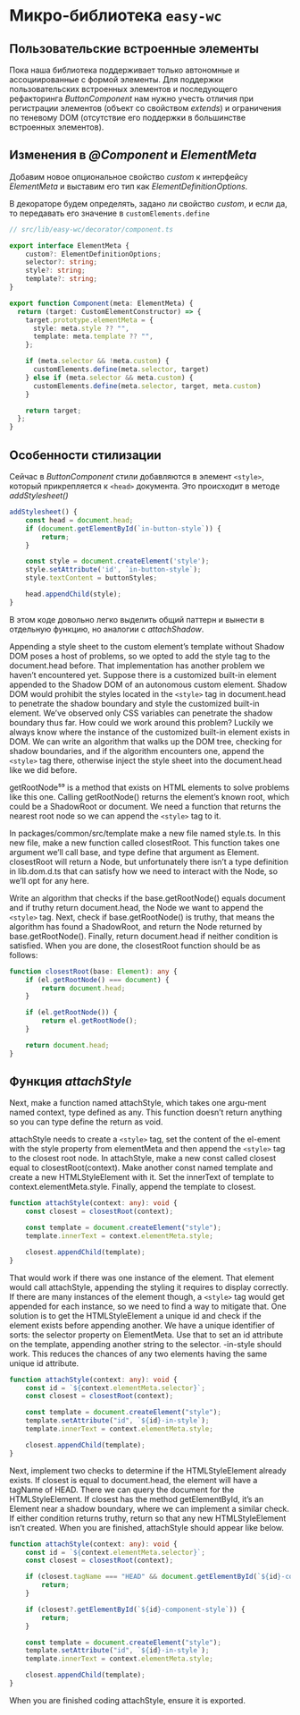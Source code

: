 # Микро-библиотека `easy-wc`

## Пользовательские встроенные элементы

Пока наша библиотека поддерживает только автономные и ассоциированные с формой элементы. Для поддержки пользовательских встроенных элементов и последующего рефакторинга *ButtonComponent* нам нужно учесть отличия при регистрации элементов (объект со свойством *extends*) и ограничения по теневому DOM (отсутствие его поддержки в большинстве встроенных элементов).

## Изменения в *@Component* и *ElementMeta*

Добавим новое опциональное свойство *custom* к интерфейсу *ElementMeta* и выставим его тип как *ElementDefinitionOptions*.

В декораторе будем определять, задано ли свойство *custom*, и если да, то передавать его значение в `customElements.define`

```ts
// src/lib/easy-wc/decorator/component.ts

export interface ElementMeta {
    custom?: ElementDefinitionOptions;
    selector?: string;
    style?: string;
    template?: string;
}

export function Component(meta: ElementMeta) {
  return (target: CustomElementConstructor) => {
    target.prototype.elementMeta = {
      style: meta.style ?? "",
      template: meta.template ?? "",
    };

    if (meta.selector && !meta.custom) {
      customElements.define(meta.selector, target)
    } else if (meta.selector && meta.custom) {
      customElements.define(meta.selector, target, meta.custom)
    }

    return target;
  };
}
```

## Особенности стилизации

Сейчас в *ButtonComponent* стили добавляются в элемент `<style>`, который прикрепляется к `<head>` документа. Это происходит в методе *addStylesheet()*

```ts
addStylesheet() {
    const head = document.head;
    if (document.getElementById(`in-button-style`)) {
        return;
    }

    const style = document.createElement('style');
    style.setAttribute('id', `in-button-style`);
    style.textContent = buttonStyles;

    head.appendChild(style);
}
```

В этом коде довольно легко выделить общий паттерн и вынести в отдельную функцию, но аналогии с *attachShadow*.

Appending a style sheet to the custom element’s template without Shadow DOM poses a host of problems, so we opted to add the style tag to the document.head before. That implementation has another problem we haven’t encountered yet. Suppose there is a customized built-in element appended to the Shadow DOM of an autonomous custom element. Shadow DOM would prohibit the styles located in the `<style>` tag in document.head to penetrate the shadow boundary and style the customized built-in element. We’ve observed only CSS variables can penetrate the shadow boundary thus far. How could we work around this problem? Luckily we always know where the instance of the customized built-in element exists in DOM. We can write an algorithm that walks up the DOM tree, checking for shadow boundaries, and if the algorithm encounters one, append the `<style>` tag there, otherwise inject the style sheet into the document.head like we did before.

getRootNode⁵⁹ is a method that exists on HTML elements to solve problems like this one. Calling getRootNode() returns the element’s known root, which could be a ShadowRoot or document. We need a function that returns the nearest root node so we can append the `<style>` tag to it.

In packages/common/src/template make a new file named style.ts. In this new file, make a new function called closestRoot. This function takes one argument we’ll call base, and type define that argument as Element. closestRoot will return a Node, but unfortunately there isn’t a type definition in lib.dom.d.ts that can satisfy how we need to interact with the Node, so we’ll opt for any here.

Write an algorithm that checks if the base.getRootNode() equals document and if truthy return document.head, the Node we want to append the `<style>` tag. Next, check if base.getRootNode() is truthy, that means the algorithm has found a ShadowRoot, and return the Node returned by base.getRootNode(). Finally, return document.head if neither condition is satisfied. When you are done, the closestRoot function should be as follows:

```ts
function closestRoot(base: Element): any {
    if (el.getRootNode() === document) {
        return document.head;
    }

    if (el.getRootNode()) {
        return el.getRootNode();
    }

    return document.head;
}
```

## Функция *attachStyle*

Next, make a function named attachStyle, which takes one argu-ment named context, type defined as any. This function doesn’t return anything so you can type define the return as void.

attachStyle needs to create a `<style>` tag, set the content of the el-ement with the style property from elementMeta and then append the `<style>` tag to the closest root node. In attachStyle, make a new const called closest equal to closestRoot(context). Make another const named template and create a new HTMLStyleElement with it. Set the innerText of template to context.elementMeta.style.
Finally, append the template to closest.

```ts
function attachStyle(context: any): void {
    const closest = closestRoot(context);

    const template = document.createElement("style");
    template.innerText = context.elementMeta.style;

    closest.appendChild(template);
}
```

That would work if there was one instance of the element. That element would call attachStyle, appending the styling it requires to display correctly. If there are many instances of the element though, a `<style>` tag would get appended for each instance, so we need to find a way to mitigate that. One solution is to get the HTMLStyleElement a unique id and check if the element exists before appending another. We have a unique identifier of sorts: the selector property on ElementMeta. Use that to set an id attribute on the template, appending another string to the selector. -in-style should work. This reduces the chances of any two elements having the same unique id attribute.

```ts
function attachStyle(context: any): void {
    const id = `${context.elementMeta.selector}`;
    const closest = closestRoot(context);

    const template = document.createElement("style");
    template.setAttribute("id", `${id}-in-style`);
    template.innerText = context.elementMeta.style;

    closest.appendChild(template);
}
```

Next, implement two checks to determine if the HTMLStyleElement already exists. If closest is equal to document.head, the element will have a tagName of HEAD. There we can query the document for the HTMLStyleElement. If closest has the method getElementById, it’s an Element near a shadow boundary, where we can implement a similar check. If either condition returns truthy, return so that any new HTMLStyleElement isn’t created. When you are finished, attachStyle should appear like below.

```ts
function attachStyle(context: any): void {
    const id = `${context.elementMeta.selector}`;
    const closest = closestRoot(context);

    if (closest.tagName === "HEAD" && document.getElementById(`${id}-component-style`)) {
        return;
    }

    if (closest?.getElementById(`${id}-component-style`)) {
        return;
    }

    const template = document.createElement("style");
    template.setAttribute("id", `${id}-in-style`);
    template.innerText = context.elementMeta.style;

    closest.appendChild(template);
}
```

When you are finished coding attachStyle, ensure it is exported.
